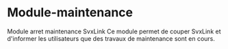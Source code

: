 # Module-maintenance
Module arret maintenance SvxLink
Ce module permet de couper SvxLink et d'informer les utilisateurs que des travaux de maintenance sont en cours.
